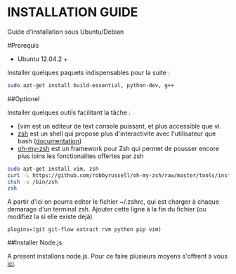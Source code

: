 INSTALLATION GUIDE
==================
Guide d'installation sous Ubuntu/Debian

#Prerequis

- Ubuntu 12.04.2 +

Installer quelques paquets indispensables pour la suite :

```bash
sudo apt-get install build-essential, python-dev, g++
```

##Optionel

Installer quelques outils facilitant la tâche :
- [vim[](http://www.vim.org/about.php) est un editeur de text console puissant, et plus accessible que vi.
- [zsh](http://zsh.sourceforge.net/) est un shell qui propose plus d'interactivite avec l'utilisateur que bash ([documentation](http://doc.ubuntu-fr.org/zsh))
- [oh-my-zsh](https://github.com/robbyrussell/oh-my-zsh) est un framework pour Zsh qui permet de pousser encore plus loins les fonctionalites offertes par zsh

```bash
sudo apt-get install vim, zsh
curl -L https://github.com/robbyrussell/oh-my-zsh/raw/master/tools/install.sh | sh
chsh -s /bin/zsh
zsh
```

A partir d'ici on pourra editer le fichier ~/.zshrc, qui est charger à chaque demarage d'un terminal zsh.
Ajouter cette ligne à la fin du fichier (ou modifiez la si elle existe dejà)
```text
plugins=(git git-flow extract rvm python pip vim)
```
##Installer Node.js

A present installons node.js. Pour ce faire plusieurs moyens s'offrent à vous [ici]().
